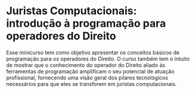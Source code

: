 # Juristas Computacionais: introdução à programação para operadores do Direito

Esse minicurso tem como objetivo apresentar os conceitos básicos de programação para os operadores do Direito. O curso também tem o intuito de mostrar que o conhecimento do operador do Direito aliado às ferramentas de programação amplificam o seu potencial de atuação profissional, fornecendo uma visão geral dos pilares tecnológicos necessários para que eles se transforem em juristas computacionais.
